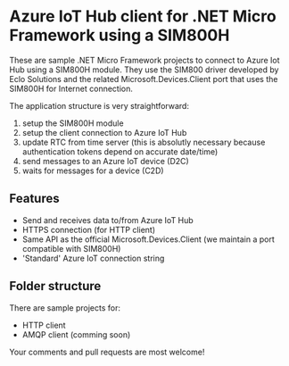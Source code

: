 # Azure IoT Hub client for .NET Micro Framework using a SIM800H

These are sample .NET Micro Framework projects to connect to Azure Iot Hub using a SIM800H module.
They use the SIM800 driver developed by Eclo Solutions and the related Microsoft.Devices.Client port that uses the SIM800H for Internet connection.

The application structure is very straightforward:

1. setup the SIM800H module
2. setup the client connection to Azure IoT Hub
3. update RTC from time server (this is absolutly necessary because authentication tokens depend on accurate date/time)
4. send messages to an Azure IoT device (D2C)
5. waits for messages for a device (C2D) 


## Features

* Send and receives data to/from Azure IoT Hub
* HTTPS connection (for HTTP client)
* Same API as the official Microsoft.Devices.Client (we maintain a port compatible with SIM800H)
* 'Standard' Azure IoT connection string


## Folder structure

There are sample projects for:
- HTTP client
- AMQP client (comming soon)

   




Your comments and pull requests are most welcome!
